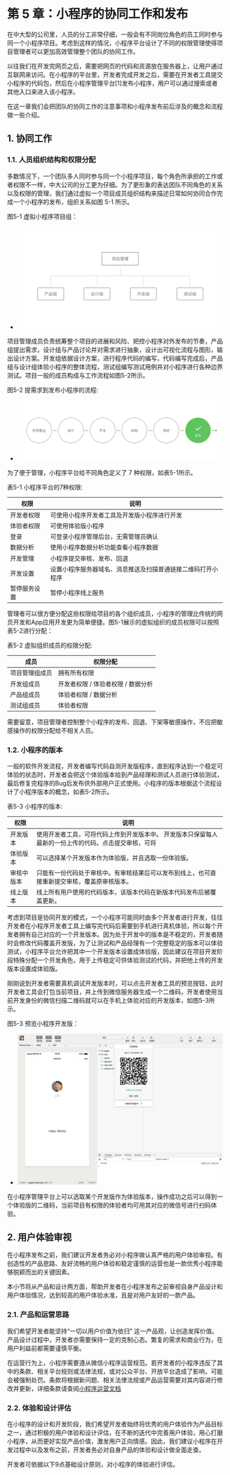 # 第 5 章：小程序的协同工作和发布

在中大型的公司里，人员的分工非常仔细，一般会有不同岗位角色的员工同时参与同一个小程序项目。考虑到这样的情况，小程序平台设计了不同的权限管理使得项目管理者可以更加高效管理整个团队的协同工作。

以往我们在开发完网页之后，需要把网页的代码和资源放在服务器上，让用户通过互联网来访问。在小程序的平台里，开发者完成开发之后，需要在开发者工具提交小程序的代码包，然后在小程序管理平台[1]发布小程序，用户可以通过搜索或者其他入口来进入该小程序。

在这一章我们会把团队的协同工作的注意事项和小程序发布前后涉及的概念和流程做一些介绍。

## 1. 协同工作

### 1.1. 人员组织结构和权限分配

多数情况下，一个团队多人同时参与同一个小程序项目，每个角色所承担的工作或者权限不一样，中大公司的分工更为仔细。为了更形象的表达团队不同角色的关系以及权限的管理，我们通过虚拟一个项目成员组织结构来描述日常如何协同合作完成一个小程序的发布，组织关系如图 5-1 所示。

图5-1 虚拟小程序项目组：

* ![图5-1 虚拟小程序项目组](./images/5/1.png)

项目管理成员负责统筹整个项目的进展和风险、把控小程序对外发布的节奏，产品组提出需求，设计组与产品讨论并对需求进行抽象，设计出可视化流程与图形，输出设计方案。开发组依据设计方案，进行程序代码的编写，代码编写完成后，产品组与设计组体验小程序的整体流程，测试组编写测试用例并对小程序进行各种边界测试。项目一般的成员构成与工作流程如图5-2所示。

图5-2 提需求到发布小程序的流程:

* ![图5-2 提需求到发布小程序的流程](./images/5/2.png)

为了便于管理，小程序平台给不同角色定义了 7 种权限，如表5-1所示。

表5-1 小程序平台的7种权限:

| 权限 | 说明 |
| - | - |
| 开发者权限 | 可使用小程序开发者工具及开发版小程序进行开发 |
| 体验者权限 | 可使用体验版小程序 |
| 登录 | 可登录小程序管理后台，无需管理员确认 |
| 数据分析 | 使用小程序数据分析功能查看小程序数据 |
| 开发管理 | 小程序提交审核、发布、回退 |
| 开发设置 | 设置小程序服务器域名、消息推送及扫描普通链接二维码打开小程序 |
| 暂停服务设置 | 暂停小程序线上服务 |

管理者可以很方便分配这些权限给项目的各个组织成员，小程序的管理比传统的网页开发和App应用开发更为简单便捷。图5-1展示的虚拟组织的成员权限可以按照表5-2进行分配：

表5-2 虚拟组织成员的权限分配:

| 成员 | 权限分配 |
| - | - |
| 项目管理组成员 | 拥有所有权限 |
| 开发组成员 | 开发者权限 / 体验者权限 / 数据分析 |
| 产品组成员 | 体验者权限 / 数据分析 |
| 测试组成员 | 体验者权限 |

需要留意，项目管理者控制整个小程序的发布、回退、下架等敏感操作，不应把敏感操作的权限分配给不相关人员。

### 1.2. 小程序的版本

一般的软件开发流程，开发者编写代码自测开发版程序，直到程序达到一个稳定可体验的状态时，开发者会把这个体验版本给到产品经理和测试人员进行体验测试，最后修复完程序的Bug后发布供外部用户正式使用。小程序的版本根据这个流程设计了小程序版本的概念，如表5-2所示。

表5-3 小程序的版本:

| 权限 | 说明|
| - | - |
| 开发版本 | 使用开发者工具，可将代码上传到开发版本中。 开发版本只保留每人最新的一份上传的代码。点击提交审核，可将|代| 码提交审核。开发版本可删除，不影响线上版本和审核中版本的代码。|
| 体验版本 | 可以选择某个开发版本作为体验版，并且选取一份体验版。|
| 审核中版本 | 只能有一份代码处于审核中。有审核结果后可以发布到线上，也可直接重新提交审核，覆盖原审核版本。|
| 线上版本 | 线上所有用户使用的代码版本，该版本代码在新版本代码发布后被覆盖更新。|

考虑到项目是协同开发的模式，一个小程序可能同时由多个开发者进行开发，往往开发者在小程序开发者工具上编写完代码后需要到手机进行真机体验，所以每个开发者拥有自己对应的一个开发版本。因为处于开发中的版本是不稳定的，开发者随时会修改代码覆盖开发版，为了让测试和产品经理有一个完整稳定的版本可以体验测试，小程序平台允许把其中一个开发版本设置成体验版，因此建议在项目开发阶段特殊分配一个开发角色，用于上传稳定可供体验测试的代码，并把他上传的开发版本设置成体验版。

刚刚说到开发者需要真机调试开发版本时，可以点击开发者工具的预览按钮，此时开发者工具会打包当前项目，并上传到微信服务器生成一个二维码，开发者使用当前开发身份的微信扫描二维码就可以在手机上体验对应的开发版本，如图5-3所示。

图5-3 预览小程序开发版：

* ![图5-3 预览小程序开发版](./images/5/3.png)

在小程序管理平台上可以选取某个开发版作为体验版本，操作成功之后可以得到一个体验版的二维码，当前项目有权限的体验者均可用其对应的微信号进行扫码体验。

## 2. 用户体验审视

在小程序发布之前，我们建议开发者务必对小程序做认真严格的用户体验审视。有创造性的产品思路、友好流畅的用户体验和稳定谨慎的运营也是一款优秀小程序能够脱颖而出的关键因素。

本小节将从产品和设计两方面，帮助开发者在小程序发布之前审视自身产品设计和用户体验情况，达到较高的用户体验水准，且是对用户友好的一款产品。

### 2.1. 产品和运营思路

我们希望开发者能坚持“一切以用户价值为依归” 这一产品观，让创造发挥价值。产品设计过程中，开发者亦需要保持一定的克制心态。繁复的需求和商业行为，在用户利益前都需要谨慎平衡。

在运营行为上，小程序需要遵从微信小程序运营规范。若开发者的小程序违反了其中的条款、相关平台规则或法律法规，或对公众平台、开放平台造成了影响，可能会被强制处罚。条款将根据新问题、相关法律法规或产品运营需要对其内容进行修改并更新，详细条款请查阅[小程序运营文档](https://developers.weixin.qq.com/miniprogram/product/)

### 2.2. 体验和设计评估

在小程序的设计和开发阶段，我们希望开发者始终将优秀的用户体验作为产品目标之一，通过积极的用户体验和设计评估，在不断的迭代中完善用户体验，用心打磨小程序，从而更好实现产品价值，激发用户正向情感。因此，我们建议小程序在开发过程中以及发布之前，开发者务必对自身产品的体验和设计做全面走查。

开发者可依据以下9点基础设计原则，对小程序的体验进行评估。
